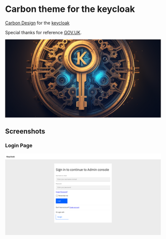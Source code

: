 # Carbon theme for the keycloak

[Carbon Design](https://carbondesignsystem.com/) for the [keycloak](https://www.keycloak.org)

Special thanks for reference [GOV.UK](https://github.com/UKHomeOffice/keycloak-theme-govuk).

![](assets/keycloak-theme.png)

## Screenshots

### Login Page

![Login Page](screenshots/login_page.png "Login page")

